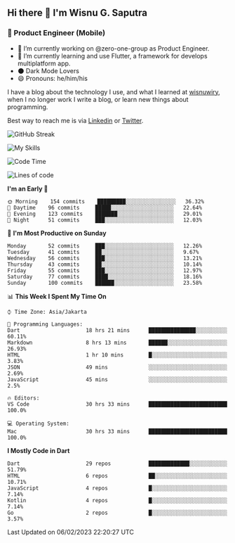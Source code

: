 ## Hi there 👋 I'm Wisnu G. Saputra

### :mobile_phone_off: Product Engineer (Mobile)

- 🔭 I’m currently working on @zero-one-group as Product Engineer.
- 🌱 I’m currently learning and use Flutter, a framework for develops multiplatform app.
- 🌑 Dark Mode Lovers
- 😄 Pronouns: he/him/his

I have a blog about the technology I use, and what I learned at [wisnuwiry](https://wisnuwiry.space/), when I no longer work I write a blog, or learn new things about programming.

Best way to reach me is via [Linkedin](https://www.linkedin.com/in/wisnu-saputra/) or [Twitter](https://twitter.com/wisnuwiry).

![GitHub Streak](https://streak-stats.demolab.com?user=wisnuwiry&theme=dark&hide_border=true)

![My Skills](https://skillicons.dev/icons?i=dart,flutter,kotlin,swift,js,css,neovim,git,linux&perline=5)

<!--START_SECTION:waka-->
![Code Time](http://img.shields.io/badge/Code%20Time-180%20hrs%2059%20mins-blue)

![Lines of code](https://img.shields.io/badge/From%20Hello%20World%20I%27ve%20Written-557%20Thousand%20lines%20of%20code-blue)

**I'm an Early 🐤** 

```text
🌞 Morning    154 commits    █████████░░░░░░░░░░░░░░░░   36.32% 
🌆 Daytime    96 commits     █████░░░░░░░░░░░░░░░░░░░░   22.64% 
🌃 Evening    123 commits    ███████░░░░░░░░░░░░░░░░░░   29.01% 
🌙 Night      51 commits     ███░░░░░░░░░░░░░░░░░░░░░░   12.03%

```
📅 **I'm Most Productive on Sunday** 

```text
Monday       52 commits     ███░░░░░░░░░░░░░░░░░░░░░░   12.26% 
Tuesday      41 commits     ██░░░░░░░░░░░░░░░░░░░░░░░   9.67% 
Wednesday    56 commits     ███░░░░░░░░░░░░░░░░░░░░░░   13.21% 
Thursday     43 commits     ██░░░░░░░░░░░░░░░░░░░░░░░   10.14% 
Friday       55 commits     ███░░░░░░░░░░░░░░░░░░░░░░   12.97% 
Saturday     77 commits     ████░░░░░░░░░░░░░░░░░░░░░   18.16% 
Sunday       100 commits    ██████░░░░░░░░░░░░░░░░░░░   23.58%

```


📊 **This Week I Spent My Time On** 

```text
⌚︎ Time Zone: Asia/Jakarta

💬 Programming Languages: 
Dart                     18 hrs 21 mins      ███████████████░░░░░░░░░░   60.11% 
Markdown                 8 hrs 13 mins       ██████░░░░░░░░░░░░░░░░░░░   26.93% 
HTML                     1 hr 10 mins        █░░░░░░░░░░░░░░░░░░░░░░░░   3.83% 
JSON                     49 mins             ░░░░░░░░░░░░░░░░░░░░░░░░░   2.69% 
JavaScript               45 mins             ░░░░░░░░░░░░░░░░░░░░░░░░░   2.5%

🔥 Editors: 
VS Code                  30 hrs 33 mins      █████████████████████████   100.0%

💻 Operating System: 
Mac                      30 hrs 33 mins      █████████████████████████   100.0%

```

**I Mostly Code in Dart** 

```text
Dart                     29 repos            █████████████░░░░░░░░░░░░   51.79% 
HTML                     6 repos             ██░░░░░░░░░░░░░░░░░░░░░░░   10.71% 
JavaScript               4 repos             █░░░░░░░░░░░░░░░░░░░░░░░░   7.14% 
Kotlin                   4 repos             █░░░░░░░░░░░░░░░░░░░░░░░░   7.14% 
Go                       2 repos             █░░░░░░░░░░░░░░░░░░░░░░░░   3.57%

```



 Last Updated on 06/02/2023 22:20:27 UTC
<!--END_SECTION:waka-->
